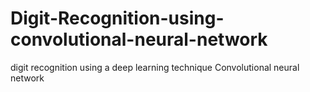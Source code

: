 # Digit-Recognition-using-convolutional-neural-network
digit recognition using a deep learning technique Convolutional neural network
